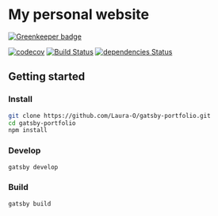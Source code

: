 # My personal website

[![Greenkeeper badge](https://badges.greenkeeper.io/Laura-O/gatsby-portfolio.svg)](https://greenkeeper.io/)

[![codecov](https://codecov.io/gh/Laura-O/gatsby-portfolio/branch/master/graph/badge.svg)](https://codecov.io/gh/Laura-O/gatsby-portfolio)
[![Build Status](https://travis-ci.org/Laura-O/gatsby-portfolio.svg?branch=master)](https://travis-ci.org/Laura-O/gatsby-portfolio)
[![dependencies Status](https://david-dm.org/Laura-O/Gatsby-portfolio/status.svg)](https://david-dm.org/Laura-O/Gatsby-portfolio)

## Getting started

### Install

```sh
git clone https://github.com/Laura-O/gatsby-portfolio.git
cd gatsby-portfolio
npm install
```

### Develop

```sh
gatsby develop
```

### Build

```sh
gatsby build
```
